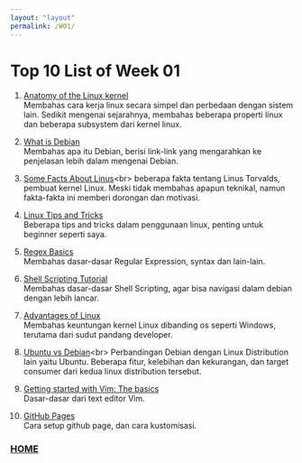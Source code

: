 ```yaml
---
layout: "layout"
permalink: /W01/
---
```


# Top 10 List of Week 01

1. [Anatomy of the Linux kernel](https://developer.ibm.com/technologies/linux/articles/l-linux-kernel/)<br>
Membahas cara kerja linux secara simpel dan perbedaan dengan sistem lain. Sedikit mengenai sejarahnya, membahas beberapa properti linux dan beberapa subsystem dari kernel linux.

2. [What is Debian](https://www.debian.org/intro/about)<br>
Membahas apa itu Debian, berisi link-link yang mengarahkan ke penjelasan lebih dalam mengenai Debian.

3. [Some Facts About Linus](https://itsfoss.com/linus-torvalds-facts/#:~:text=He%20created%20Linux%20because%20he,clone%20of%20UNIX%2C%20from%20scratch.)<br>
beberapa fakta tentang Linus Torvalds, pembuat kernel Linux. Meski tidak membahas apapun teknikal, namun fakta-fakta ini memberi dorongan dan motivasi.

4. [Linux Tips and Tricks](https://itsfoss.com/linux-command-tricks/)<br>
Beberapa tips and tricks dalam penggunaan linux, penting untuk beginner seperti saya.

5. [Regex Basics](https://www.computerhope.com/jargon/r/regex.htm)<br>
Membahas dasar-dasar Regular Expression, syntax dan lain-lain.

6. [Shell Scripting Tutorial](https://www.shellscript.sh/)<br>
Membahas dasar-dasar Shell Scripting, agar bisa navigasi dalam debian dengan lebih lancar.

7. [Advantages of Linux](https://www.educba.com/advantage-of-linux/)<br>
Membahas keuntungan kernel Linux dibanding os seperti Windows, terutama dari sudut pandang developer.

8. [Ubuntu vs Debian](https://linuxconfig.org/debian-vs-ubuntu#:~:text=Ubuntu%20and%20Debian%20are%20very,culture%20around%20it%20as%20well.)<br>
Perbandingan Debian dengan Linux Distribution lain yaitu Ubuntu. Beberapa fitur, kelebihan dan kekurangan, dan target consumer dari kedua linux distribution tersebut.

9. [Getting started with Vim: The basics](https://opensource.com/article/19/3/getting-started-vim)<br>
Dasar-dasar dari text editor Vim.

10. [GitHub Pages](https://guides.github.com/features/pages/)<br>
Cara setup github page, dan cara kustomisasi.


### [HOME](https://github.com/Theophilus-Lukas/)